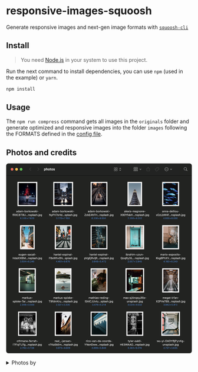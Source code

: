 # responsive-images-squoosh

Generate responsive images and next-gen image formats with [`squoosh-cli`](https://github.com/GoogleChromeLabs/squoosh/tree/dev/cli)

## Install

> You need [Node.js](https://nodejs.org/) in your system to use this project.

Run the next command to install dependencies, you can use `npm` (used in the example) or `yarn`.

```bash
npm install
```

## Usage

The `npm run compress` command gets all images in the `originals` folder and generate optimized and responsive images into the folder `images` following the FORMATS defined in the [config file](src/config.js).

## Photos and credits

![Photos](assets/Photos.png)

<details>
  <summary>Photos by</summary>
  <ul>
    <li><a href="https://unsplash.com/@shotbymax?utm_source=unsplash&utm_medium=referral&utm_content=creditCopyText">Max</a> on <a href="https://unsplash.com/t/street-photography?utm_source=unsplash&utm_medium=referral&utm_content=creditCopyText">Unsplash</a></li>
    <li><a href="https://unsplash.com/@anna7de?utm_source=unsplash&utm_medium=referral&utm_content=creditCopyText">Anna Delliou</a> on <a href="https://unsplash.com/t/street-photography?utm_source=unsplash&utm_medium=referral&utm_content=creditCopyText">Unsplash</a></li>
    <li><a href="https://unsplash.com/@eugene_1?utm_source=unsplash&utm_medium=referral&utm_content=creditCopyText">Eugen Sacalî</a> on <a href="https://unsplash.com/t/street-photography?utm_source=unsplash&utm_medium=referral&utm_content=creditCopyText">Unsplash</a></li>
    <li><a href="https://unsplash.com/@irfanncc_?utm_source=unsplash&utm_medium=referral&utm_content=creditCopyText">Megat Irfan</a> on <a href="https://unsplash.com/t/street-photography?utm_source=unsplash&utm_medium=referral&utm_content=creditCopyText">Unsplash</a></li>
    <li><a href="https://unsplash.com/@alemagnone?utm_source=unsplash&utm_medium=referral&utm_content=creditCopyText">Alexis Magnone</a> on <a href="https://unsplash.com/t/street-photography?utm_source=unsplash&utm_medium=referral&utm_content=creditCopyText">Unsplash</a></li>
    <li><a href="https://unsplash.com/@hanielespinalmedia?utm_source=unsplash&utm_medium=referral&utm_content=creditCopyText">Haniel Espinal</a> on <a href="https://unsplash.com/t/street-photography?utm_source=unsplash&utm_medium=referral&utm_content=creditCopyText">Unsplash</a></li>
    <li><a href="https://unsplash.com/@ibuzn?utm_source=unsplash&utm_medium=referral&utm_content=creditCopyText">Ibrahim Uzun</a> on <a href="https://unsplash.com/t/street-photography?utm_source=unsplash&utm_medium=referral&utm_content=creditCopyText">Unsplash</a></li>
    <li><a href="https://unsplash.com/@marius_otohpgraphy?utm_source=unsplash&utm_medium=referral&utm_content=creditCopyText">Mario Esposito</a> on <a href="https://unsplash.com/t/street-photography?utm_source=unsplash&utm_medium=referral&utm_content=creditCopyText">Unsplash</a></li>
    <li><a href="https://unsplash.com/@borkography?utm_source=unsplash&utm_medium=referral&utm_content=creditCopyText">Adam Borkowski</a> on <a href="https://unsplash.com/t/street-photography?utm_source=unsplash&utm_medium=referral&utm_content=creditCopyText">Unsplash</a></li>
    <li><a href="https://unsplash.com/@hanielespinalmedia?utm_source=unsplash&utm_medium=referral&utm_content=creditCopyText">Haniel Espinal</a> on <a href="https://unsplash.com/t/street-photography?utm_source=unsplash&utm_medium=referral&utm_content=creditCopyText">Unsplash</a></li>
    <li><a href="https://unsplash.com/@borkography?utm_source=unsplash&utm_medium=referral&utm_content=creditCopyText">Adam Borkowski</a> on <a href="https://unsplash.com/t/street-photography?utm_source=unsplash&utm_medium=referral&utm_content=creditCopyText">Unsplash</a></li>
    <li><a href="https://unsplash.com/@borkography?utm_source=unsplash&utm_medium=referral&utm_content=creditCopyText">Adam Borkowski</a> on <a href="https://unsplash.com/t/street-photography?utm_source=unsplash&utm_medium=referral&utm_content=creditCopyText">Unsplash</a></li>
    <li><a href="https://unsplash.com/@pulse_thekidd?utm_source=unsplash&utm_medium=referral&utm_content=creditCopyText">Tyler Sakil</a> on <a href="https://unsplash.com/t/street-photography?utm_source=unsplash&utm_medium=referral&utm_content=creditCopyText">Unsplash</a></li>
    <li><a href="https://unsplash.com/@real_jansen?utm_source=unsplash&utm_medium=referral&utm_content=creditCopyText">real_ jansen</a> on <a href="https://unsplash.com/t/street-photography?utm_source=unsplash&utm_medium=referral&utm_content=creditCopyText">Unsplash</a></li>
    <li><a href="https://unsplash.com/@real_jansen?utm_source=unsplash&utm_medium=referral&utm_content=creditCopyText">real_ jansen</a> on <a href="https://unsplash.com/t/street-photography?utm_source=unsplash&utm_medium=referral&utm_content=creditCopyText">Unsplash</a></li>
    <li><a href="https://unsplash.com/es/@takeshi2?utm_source=unsplash&utm_medium=referral&utm_content=creditCopyText">wu yi</a> on <a href="https://unsplash.com/t/street-photography?utm_source=unsplash&utm_medium=referral&utm_content=creditCopyText">Unsplash</a></li>
    <li><a href="https://unsplash.com/@markusspiske?utm_source=unsplash&utm_medium=referral&utm_content=creditCopyText">Markus Spiske</a> on <a href="https://unsplash.com/t/street-photography?utm_source=unsplash&utm_medium=referral&utm_content=creditCopyText">Unsplash</a></li>
    <li><a href="https://unsplash.com/@0x0red?utm_source=unsplash&utm_medium=referral&utm_content=creditCopyText">othmane ferrah</a> on <a href="https://unsplash.com/t/street-photography?utm_source=unsplash&utm_medium=referral&utm_content=creditCopyText">Unsplash</a></li>
    <li><a href="https://unsplash.com/@0x0red?utm_source=unsplash&utm_medium=referral&utm_content=creditCopyText">othmane ferrah</a> on <a href="https://unsplash.com/t/street-photography?utm_source=unsplash&utm_medium=referral&utm_content=creditCopyText">Unsplash</a></li>
    <li><a href="https://unsplash.com/@ricovandevoorde?utm_source=unsplash&utm_medium=referral&utm_content=creditCopyText">Rico Van de Voorde</a> on <a href="https://unsplash.com/t/street-photography?utm_source=unsplash&utm_medium=referral&utm_content=creditCopyText">Unsplash</a></li>
  </ul>
</details>

